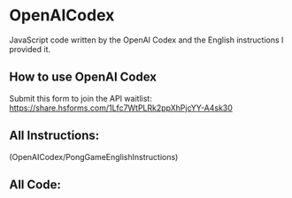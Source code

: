 # OpenAICodex
JavaScript code written by the OpenAI Codex and the English instructions I provided it.

## How to use OpenAI Codex
Submit this form to join the API waitlist:
https://share.hsforms.com/1Lfc7WtPLRk2ppXhPjcYY-A4sk30

## All Instructions:
(OpenAICodex/PongGameEnglishInstructions)

## All Code:

